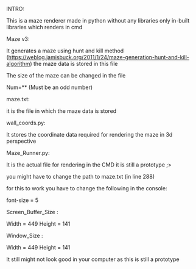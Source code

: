 INTRO:


This is a maze renderer made in python without any libraries only in-built libraries which renders in cmd



Maze v3:


It generates a maze using hunt and kill method (https://weblog.jamisbuck.org/2011/1/24/maze-generation-hunt-and-kill-algorithm) the maze data is stored in this file 

The size of the maze can be changed in the file 

Num=** (Must be an odd number)



maze.txt:


it is the file in which the maze data is stored



wall_coords.py:


It stores the coordinate data required for rendering the maze in 3d perspective



Maze_Runner.py:


It is the actual file for rendering in the CMD it is still a prototype ;>

you might have to change the path to maze.txt (in line 288)

for this to work you have to change the following in the console:

font-size = 5

Screen_Buffer_Size :

Width = 449
Height = 141 

Window_Size :

Width = 449
Height = 141 

It still might not look good in your computer as this is still a prototype
